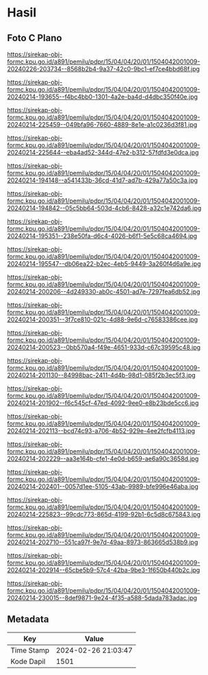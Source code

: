 # Hasil

## Foto C Plano

https://sirekap-obj-formc.kpu.go.id/a891/pemilu/pdpr/15/04/04/20/01/1504042001009-20240226-203734--8568b2b4-9a37-42c0-9bc1-ef7ce4bbd68f.jpg

https://sirekap-obj-formc.kpu.go.id/a891/pemilu/pdpr/15/04/04/20/01/1504042001009-20240214-193655--f4bc4bb0-1301-4a2e-ba4d-d4dbc350f40e.jpg

https://sirekap-obj-formc.kpu.go.id/a891/pemilu/pdpr/15/04/04/20/01/1504042001009-20240214-225459--049bfa96-7660-4889-8e1e-a1c0236d3f81.jpg

https://sirekap-obj-formc.kpu.go.id/a891/pemilu/pdpr/15/04/04/20/01/1504042001009-20240214-225644--eba4ad52-344d-47e2-b312-57fdfd3e0dca.jpg

https://sirekap-obj-formc.kpu.go.id/a891/pemilu/pdpr/15/04/04/20/01/1504042001009-20240214-194148--a541433b-36cd-41d7-ad7b-429a77a50c3a.jpg

https://sirekap-obj-formc.kpu.go.id/a891/pemilu/pdpr/15/04/04/20/01/1504042001009-20240214-194842--05c5bb64-503d-4cb6-8428-a32c1e742da6.jpg

https://sirekap-obj-formc.kpu.go.id/a891/pemilu/pdpr/15/04/04/20/01/1504042001009-20240214-195351--238e50fa-d6c4-4026-b6f1-5e5c68ca4694.jpg

https://sirekap-obj-formc.kpu.go.id/a891/pemilu/pdpr/15/04/04/20/01/1504042001009-20240214-195547--db06ea22-b2ec-4eb5-9449-3a260f4d6a9e.jpg

https://sirekap-obj-formc.kpu.go.id/a891/pemilu/pdpr/15/04/04/20/01/1504042001009-20240214-200206--4d249330-ab0c-4501-ad7e-7297fea6db52.jpg

https://sirekap-obj-formc.kpu.go.id/a891/pemilu/pdpr/15/04/04/20/01/1504042001009-20240214-200351--3f7ce810-021c-4d88-9e6d-c76583386cee.jpg

https://sirekap-obj-formc.kpu.go.id/a891/pemilu/pdpr/15/04/04/20/01/1504042001009-20240214-200523--0bb570a4-f49e-4651-933d-c67c39595c48.jpg

https://sirekap-obj-formc.kpu.go.id/a891/pemilu/pdpr/15/04/04/20/01/1504042001009-20240214-201130--84998bac-2411-4d4b-98d1-085f2b3ec5f3.jpg

https://sirekap-obj-formc.kpu.go.id/a891/pemilu/pdpr/15/04/04/20/01/1504042001009-20240214-201902--f6c545cf-47ed-4092-9ee0-e8b23bde5cc6.jpg

https://sirekap-obj-formc.kpu.go.id/a891/pemilu/pdpr/15/04/04/20/01/1504042001009-20240214-202113--bcd74c93-a706-4b52-929e-4ee2fcfb4113.jpg

https://sirekap-obj-formc.kpu.go.id/a891/pemilu/pdpr/15/04/04/20/01/1504042001009-20240214-202229--aa3e164b-cfe1-4e0d-b659-ae6a90c3658d.jpg

https://sirekap-obj-formc.kpu.go.id/a891/pemilu/pdpr/15/04/04/20/01/1504042001009-20240214-202401--0057d1ee-5105-43ab-9989-bfe996e46aba.jpg

https://sirekap-obj-formc.kpu.go.id/a891/pemilu/pdpr/15/04/04/20/01/1504042001009-20240214-225823--99cdc773-865d-4199-92b1-6c5d8c675843.jpg

https://sirekap-obj-formc.kpu.go.id/a891/pemilu/pdpr/15/04/04/20/01/1504042001009-20240214-202710--551ca97f-9e7d-49aa-8973-863665d538b9.jpg

https://sirekap-obj-formc.kpu.go.id/a891/pemilu/pdpr/15/04/04/20/01/1504042001009-20240214-202914--65cbe5b9-57c4-42ba-9be3-1f650b440b2c.jpg

https://sirekap-obj-formc.kpu.go.id/a891/pemilu/pdpr/15/04/04/20/01/1504042001009-20240214-230015--8def9871-9e24-4f35-a588-5dada783adac.jpg


## Metadata

| Key        | Value               |
| ---------- | ------------------- |
| Time Stamp | 2024-02-26 21:03:47 |
| Kode Dapil | 1501                |



